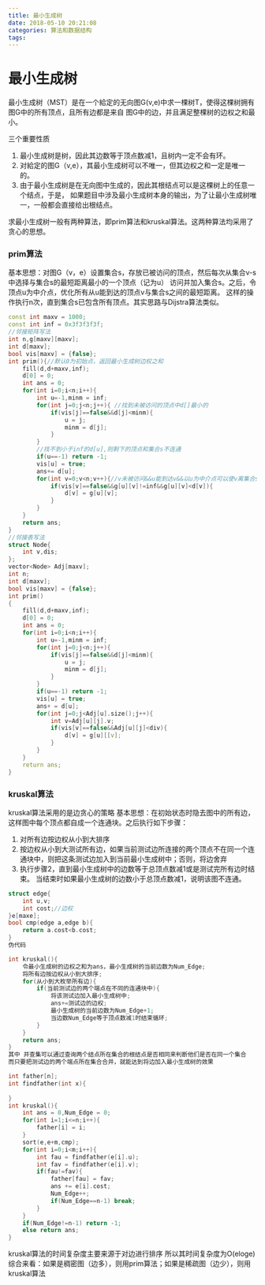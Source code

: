 ```yaml
---
title: 最小生成树
date: 2018-05-10 20:21:08
categories: 算法和数据结构
tags:
---
```

# 最小生成树

最小生成树（MST）是在一个給定的无向图G(v,e)中求一棵树T，使得这棵树拥有图G中的所有顶点，且所有边都是来自
图G中的边，并且满足整棵树的边权之和最小。

三个重要性质
1. 最小生成树是树，因此其边数等于顶点数减1，且树内一定不会有环。
2. 对給定的图G（v,e），其最小生成树可以不唯一，但其边权之和一定是唯一的。
3. 由于最小生成树是在无向图中生成的，因此其根结点可以是这棵树上的任意一个结点，于是，
如果题目中涉及最小生成树本身的输出，为了让最小生成树唯一，一般都会直接给出根结点。

求最小生成树一般有两种算法，即prim算法和kruskal算法。这两种算法均采用了贪心的思想。

### prim算法

基本思想：对图G（v，e）设置集合s，存放已被访问的顶点，然后每次从集合v-s中选择与集合s的最短距离最小的一个顶点（记为u）
访问并加入集合s。之后，令顶点u为中介点，优化所有从u能到达的顶点v与集合s之间的最短距离。
这样的操作执行n次，直到集合s已包含所有顶点。其实思路与Dijstra算法类似。
```cpp
const int maxv = 1000;
const int inf = 0x3f3f3f3f;
//邻接矩阵写法
int n,g[maxv][maxv];
int d[maxv];
bool vis[maxv] = {false};
int prim(){//默认0为初始点，返回最小生成树边权之和
    fill(d,d+maxv,inf);
    d[0] = 0;
    int ans = 0;
    for(int i=0;i<n;i++){
        int u=-1,minm = inf;
        for(int j=0;j<n;j++){ //找到未被访问的顶点中d[]最小的
            if(vis[j]==false&&d[j]<minm){
                u = j;
                minm = d[j];
            }
        }
        //找不到小于inf的d[u],则剩下的顶点和集合s不连通
        if(u==-1) return -1;
        vis[u] = true;
        ans+= d[u];
        for(int v=0;v<n;v++){//v未被访问&&u能到达v&&以u为中介点可以使v离集合s更近
            if(vis[v]==false&&g[u][v]!=inf&&g[u][v]<d[v]){
                d[v] = g[u][v];
            }
        }
    }
    return ans;
}
//邻接表写法
struct Node{
    int v,dis;
};
vector<Node> Adj[maxv];
int n;
int d[maxv];
bool vis[maxv] = {false};
int prim()
{
    fill(d,d+maxv,inf);
    d[0] = 0;
    int ans = 0;
    for(int i=0;i<n;i++){
        int u=-1,minm = inf;
        for(int j=0;j<n;j++){
            if(vis[j]==false&&d[j]<minm){
                u = j;
                minm = d[j];
            }
        }
        if(u==-1) return -1;
        vis[u] = true;
        ans+ = d[u];
        for(int j=0;j<Adj[u].size();j++){
            int v=Adj[u][j].v;
            if(vis[v]==false&&Adj[u][j]<div){
                d[v] = g[u][[v];
            }
        }
    }
    return ans;
}
```

### kruskal算法
kruskal算法采用的是边贪心的策略
基本思想：在初始状态时隐去图中的所有边，这样图中每个顶点都自成一个连通块。之后执行如下步骤：
1. 对所有边按边权从小到大排序
2. 按边权从小到大测试所有边，如果当前测试边所连接的两个顶点不在同一个连通块中，则把这条测试边加入到当前最小生成树中；否则，将边舍弃
3. 执行步骤2，直到最小生成树中的边数等于总顶点数减1或是测试完所有边时结束。
当结束时如果最小生成树的边数小于总顶点数减1，说明该图不连通。

```cpp
struct edge{
    int u,v;
    int cost;//边权
}e[maxe];
bool cmp(edge a,edge b){
    return a.cost<b.cost;
}
伪代码

int kruskal(){
    令最小生成树的边权之和为ans，最小生成树的当前边数为Num_Edge;
    将所有边按边权从小到大排序;
    for(从小到大枚举所有边){
        if(当前测试边的两个端点在不同的连通块中){
            将该测试边加入最小生成树中;
            ans+=测试边的边权;
            最小生成树的当前边数为Num_Edge+1;
            当边数Num_Edge等于顶点数减1时结束循环;
        }
    }
    return ans;
}
其中 并查集可以通过查询两个结点所在集合的根结点是否相同来判断他们是否在同一个集合
而只要把测试边的两个端点所在集合合并，就能达到将边加入最小生成树的效果

int father[n];
int findfather(int x){
 
}
int kruskal(){
    int ans = 0,Num_Edge = 0;
    for(int i=1;i<=n;i++){
        father[i] = i;
    }
    sort(e,e+m,cmp);
    for(int i=0;i<m;i++){
        int fau = findfather(e[i].u);
        int fav = findfather(e[i].v);
        if(fau!=fav){
            father[fau] = fav;
            ans += e[i].cost;
            Num_Edge++;
            if(Num_Edge==n-1) break;
        }
    }
    if(Num_Edge!=n-1) return -1;
    else return ans;
}
```
kruskal算法的时间复杂度主要来源于对边进行排序
所以其时间复杂度为O(eloge)
综合来看：如果是稠密图（边多），则用prim算法；如果是稀疏图（边少），则用kruskal算法

